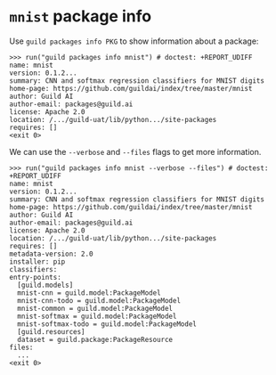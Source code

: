 # `mnist` package info

Use `guild packages info PKG` to show information about a package:

    >>> run("guild packages info mnist") # doctest: +REPORT_UDIFF
    name: mnist
    version: 0.1.2...
    summary: CNN and softmax regression classifiers for MNIST digits
    home-page: https://github.com/guildai/index/tree/master/mnist
    author: Guild AI
    author-email: packages@guild.ai
    license: Apache 2.0
    location: /.../guild-uat/lib/python.../site-packages
    requires: []
    <exit 0>

We can use the `--verbose` and `--files` flags to get more
information.

    >>> run("guild packages info mnist --verbose --files") # doctest: +REPORT_UDIFF
    name: mnist
    version: 0.1.2...
    summary: CNN and softmax regression classifiers for MNIST digits
    home-page: https://github.com/guildai/index/tree/master/mnist
    author: Guild AI
    author-email: packages@guild.ai
    license: Apache 2.0
    location: /.../guild-uat/lib/python.../site-packages
    requires: []
    metadata-version: 2.0
    installer: pip
    classifiers:
    entry-points:
      [guild.models]
      mnist-cnn = guild.model:PackageModel
      mnist-cnn-todo = guild.model:PackageModel
      mnist-common = guild.model:PackageModel
      mnist-softmax = guild.model:PackageModel
      mnist-softmax-todo = guild.model:PackageModel
      [guild.resources]
      dataset = guild.package:PackageResource
    files:
      ...
    <exit 0>
